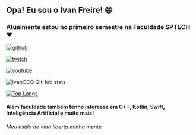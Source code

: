 ## Opa! Eu sou o Ivan Freire! 😄
### Atualmente estou no primeiro semestre na Faculdade SPTECH ❤

[![github](https://img.shields.io/badge/GitHub-100000?style=for-the-badge&logo=github&logoColor=white)](https://github.com/IvanCCO?tab=repositories)

[![twitch](https://img.shields.io/badge/Twitch-9146FF?style=for-the-badge&logo=twitch&logoColor=white)](https://www.twitch.tv/lullyfito)

[![youtube](https://img.shields.io/badge/YouTube-FF0000?style=for-the-badge&logo=youtube&logoColor=white)](https://www.youtube.com/channel/UCGl5UhjdrFYYPryKV5OIsiQ)

![IvanCCO GitHub stats](https://github-readme-stats.vercel.app/api?username=IvanCCO&show_icons=true&theme=midnight-purple)

[![Top Langs](https://github-readme-stats.vercel.app/api/top-langs/?username=IvanCCO&layout=compact)](https://github.com/IvanCCO)


#### Além faculdade também tenho interesse em C++, Kotlin, Swift, Inteligência Artificial e muito mais!

###### Meu estilo de vida liberta minha mente 
